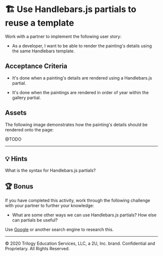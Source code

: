 # 🏗️ Use Handlebars.js partials to reuse a template

Work with a partner to implement the following user story:

* As a developer, I want to be able to render the painting's details using the same Handlebars template.

## Acceptance Criteria

* It's done when a painting's details are rendered using a Handlebars.js partial.

* It's done when the paintings are rendered in order of year within the gallery partial.

## Assets

The following image demonstrates how the painting's details should be rendered onto the page:

@TODO ![]()

---

## 💡 Hints

What is the syntax for Handlebars.js partials?

## 🏆 Bonus

If you have completed this activity, work through the following challenge with your partner to further your knowledge:

* What are some other ways we can use Handlebars.js partials? How else can partials be useful?

Use [Google](https://www.google.com) or another search engine to research this.

---
© 2020 Trilogy Education Services, LLC, a 2U, Inc. brand. Confidential and Proprietary. All Rights Reserved.